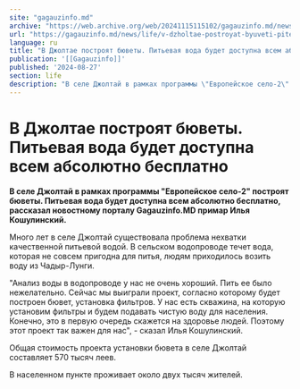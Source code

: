 ```yaml
---
site: "gagauzinfo.md"
archive: "https://web.archive.org/web/20241115115102/gagauzinfo.md/news/life/v-dzholtae-postroyat-byuveti-pitevaya-voda-budet-dostupna-vsem-absolyutno-besplatno"
url: "https://gagauzinfo.md/news/life/v-dzholtae-postroyat-byuveti-pitevaya-voda-budet-dostupna-vsem-absolyutno-besplatno"
language: ru
title: "В Джолтае построят бюветы. Питьевая вода будет доступна всем абсолютно бесплатно"
publication: '[[Gagauzinfo]]'
published: '2024-08-27'
section: life
description: "В селе Джолтай в рамках программы \"Европейское село-2\" построят бюветы. Питьевая вода будет доступна всем абсолютно бесплатно, рассказал новостному порталу Gagauzinfo.MD примар Илья Кошулинский."
---
```


# В Джолтае построят бюветы. Питьевая вода будет доступна всем абсолютно бесплатно

**В селе Джолтай в рамках программы "Европейское село-2" построят бюветы. Питьевая вода будет доступна всем абсолютно бесплатно, рассказал новостному порталу Gagauzinfo.MD примар Илья Кошулинский.**

Много лет в селе Джолтай существовала проблема нехватки качественной питьевой водой. В сельском водопроводе течет вода, которая не совсем пригодна для питья, людям приходилось возить воду из Чадыр-Лунги.

"Анализ воды в водопроводе у нас не очень хороший. Пить ее было нежелательно. Сейчас мы выиграли проект, согласно которому будет построен бювет, установка фильтров. У нас есть скважина, на которую установим фильтры и будем подавать чистую воду для населения. Конечно, это в первую очередь скажется на здоровье людей. Поэтому этот проект так важен для нас", - сказал Илья Кошулинский.

Общая стоимость проекта установки бювета в селе Джолтай составляет 570 тысяч леев.

В населенном пункте проживает около двух тысяч жителей.